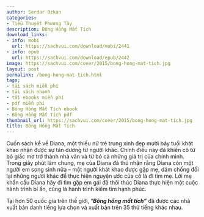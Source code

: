 ```yaml
---
author: Serdar Ozkan
categories:
- Tiểu Thuyết Phương Tây
description: Bông Hồng Mất Tích
download_links:
- info: mobi
  url: https://sachvui.com/download/mobi/2441
- info: epub
  url: https://sachvui.com/download/epub/2442
image: https://sachvui.com/cover/2015/bong-hong-mat-tich.jpg
layout: post
permalink: /bong-hong-mat-tich.html
tags:
- tải sách miễn phí
- tải sách nhanh
- tải ebooks miễn phí
- pdf miễn phí
- Bông Hồng Mất Tích ebook
- Bông Hồng Mất Tích pdf
thumbnail_url: https://sachvui.com/cover/2015/bong-hong-mat-tich.jpg
title: Bông Hồng Mất Tích
---
```


 <div class="item-desc text-justify"> <p>Cuốn sách kể về Diana, một thiếu nữ trẻ trung xinh đẹp mười bảy tuổi khát khao nhận được sự tán dương từ người khác. Chính điều này đã khiến cô từ bỏ giấc mơ trở thành nhà văn và từ bỏ cả những giá trị của chính mình. Trong giây phút lâm chung, mẹ của Diana đã thú nhận rằng Diana còn một người em song sinh nữa – một người khát khao được gặp mẹ, dám chống đối lại những người khác để thực hiện nguyện ước của cô là đi tìm mẹ. Lời mẹ khẩn cầu Diana hãy đi tìm gặp em gái đã thôi thúc Diana thực hiện một cuộc hành trình bí ẩn, cũng là hành trình kiếm tìm hạnh phúc.</p><p>Tại hơn 50 quốc gia trên thế giới, “<strong><em>Bông hồng mất tích”</em></strong> đã được các nhà xuất bản danh tiếng lựa chọn và xuất bản trên 35 thứ tiếng khác nhau.</p> </div>